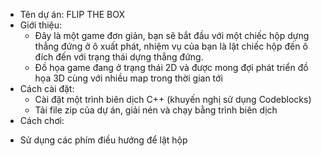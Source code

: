 - Tên dự án: FLIP THE BOX
- Giới thiệu:
  + Đây là một game đơn giản, bạn sẽ bắt đầu với một chiếc hộp dựng thẳng đứng ở ô xuất phát, nhiệm vụ của bạn là lật chiếc hộp đến ô đích đến với trạng thái dựng thẳng đứng.
  + Đồ họa game đang ở trạng thái 2D và được mong đợi phát triển đồ họa 3D cùng với nhiều map trong thời gian tới
- Cách cài đặt:
  + Cài đặt một trình biên dịch C++ (khuyến nghị sử dụng Codeblocks)
  + Tải file zip của dự án, giải nén và chạy bằng trình biên dịch
 - Cách chơi:
  + Sử dụng các phím điều hướng để lật hộp
